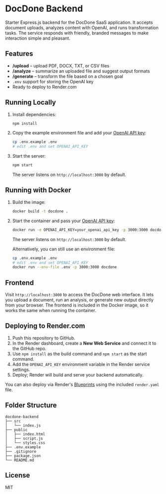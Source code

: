 # DocDone Backend

Starter Express.js backend for the DocDone SaaS application. It accepts document uploads, analyzes content with OpenAI, and runs transformation tasks. The service responds with friendly, branded messages to make interaction simple and pleasant.

## Features
- **/upload** – upload PDF, DOCX, TXT, or CSV files
- **/analyze** – summarize an uploaded file and suggest output formats
- **/generate** – transform the file based on a chosen goal
- `.env` support for storing the OpenAI key
- Ready to deploy to Render.com

## Running Locally
1. Install dependencies:
   ```bash
   npm install
   ```
2. Copy the example environment file and add your [OpenAI API key](https://platform.openai.com/account/api-keys):
   ```bash
   cp .env.example .env
   # edit .env and set OPENAI_API_KEY
   ```
3. Start the server:
   ```bash
   npm start
   ```
   The server listens on `http://localhost:3000` by default.

## Running with Docker
1. Build the image:
   ```bash
   docker build -t docdone .
   ```
2. Start the container and pass your [OpenAI API key](https://platform.openai.com/account/api-keys):
   ```bash
   docker run -e OPENAI_API_KEY=your_openai_api_key -p 3000:3000 docdone
   ```
   The server listens on `http://localhost:3000` by default.

   Alternatively, you can still use an environment file:
   ```bash
   cp .env.example .env
   # edit .env and set OPENAI_API_KEY
   docker run --env-file .env -p 3000:3000 docdone
   ```

## Frontend
Visit `http://localhost:3000` to access the DocDone web interface. It lets you upload a document, run an analysis, or generate new output directly from your browser. The frontend is included in the Docker image, so it works the same when running the container.

## Deploying to Render.com
1. Push this repository to GitHub.
2. In the Render dashboard, create a **New Web Service** and connect it to the GitHub repo.
3. Use `npm install` as the build command and `npm start` as the start command.
4. Add the `OPENAI_API_KEY` environment variable in the Render service settings.
5. Deploy; Render will build and serve your backend automatically.

You can also deploy via Render's [Blueprints](https://render.com/docs/blueprint-spec) using the included `render.yaml` file.

## Folder Structure
```
docdone-backend
├── src
│   └── index.js
├── public
│   ├── index.html
│   ├── script.js
│   └── styles.css
├── .env.example
├── .gitignore
├── package.json
└── README.md
```

## License
MIT
